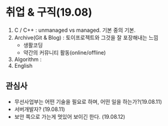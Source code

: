 # 취업 & 구직(19.08)

1. C / C++ : unmanaged vs managed. 기본 중의 기본.
2. Archive(Git & Blog) : 토이프로젝트와 그것을 잘 포장해내는 느낌
   - 생활코딩
   - 약간의 커뮤니티 활동(online/offline)
3. Algorithm : 
4. English



## 관심사

- 무선사업부는 어떤 기술을 필요로 하며, 어떤 일을 하는가?(19.08.11)
- 서버개발자? (19.08.11)
- 보안 쪽으로 가는게 멋있어 보이긴 한다. (19.08.12) 